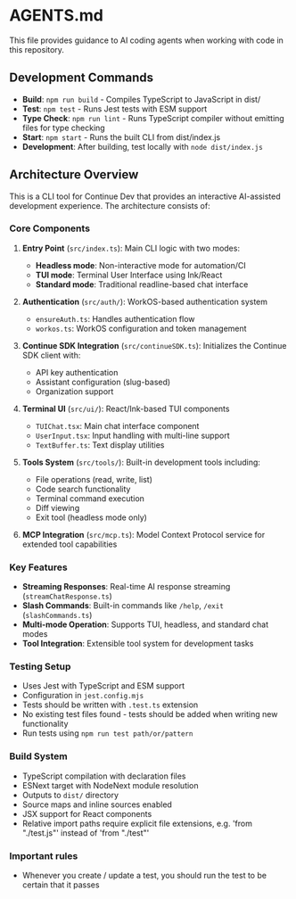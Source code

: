 # AGENTS.md

This file provides guidance to AI coding agents when working with code in this repository.

## Development Commands

- **Build**: `npm run build` - Compiles TypeScript to JavaScript in dist/
- **Test**: `npm test` - Runs Jest tests with ESM support
- **Type Check**: `npm run lint` - Runs TypeScript compiler without emitting files for type checking
- **Start**: `npm start` - Runs the built CLI from dist/index.js
- **Development**: After building, test locally with `node dist/index.js`

## Architecture Overview

This is a CLI tool for Continue Dev that provides an interactive AI-assisted development experience. The architecture consists of:

### Core Components

1. **Entry Point** (`src/index.ts`): Main CLI logic with two modes:
   - **Headless mode**: Non-interactive mode for automation/CI
   - **TUI mode**: Terminal User Interface using Ink/React
   - **Standard mode**: Traditional readline-based chat interface

2. **Authentication** (`src/auth/`): WorkOS-based authentication system
   - `ensureAuth.ts`: Handles authentication flow
   - `workos.ts`: WorkOS configuration and token management

3. **Continue SDK Integration** (`src/continueSDK.ts`): Initializes the Continue SDK client with:
   - API key authentication
   - Assistant configuration (slug-based)
   - Organization support

4. **Terminal UI** (`src/ui/`): React/Ink-based TUI components
   - `TUIChat.tsx`: Main chat interface component
   - `UserInput.tsx`: Input handling with multi-line support
   - `TextBuffer.ts`: Text display utilities

5. **Tools System** (`src/tools/`): Built-in development tools including:
   - File operations (read, write, list)
   - Code search functionality
   - Terminal command execution
   - Diff viewing
   - Exit tool (headless mode only)

6. **MCP Integration** (`src/mcp.ts`): Model Context Protocol service for extended tool capabilities

### Key Features

- **Streaming Responses**: Real-time AI response streaming (`streamChatResponse.ts`)
- **Slash Commands**: Built-in commands like `/help`, `/exit` (`slashCommands.ts`)
- **Multi-mode Operation**: Supports TUI, headless, and standard chat modes
- **Tool Integration**: Extensible tool system for development tasks

### Testing Setup

- Uses Jest with TypeScript and ESM support
- Configuration in `jest.config.mjs`
- Tests should be written with `.test.ts` extension
- No existing test files found - tests should be added when writing new functionality
- Run tests using `npm run test path/or/pattern`

### Build System

- TypeScript compilation with declaration files
- ESNext target with NodeNext module resolution
- Outputs to `dist/` directory
- Source maps and inline sources enabled
- JSX support for React components
- Relative import paths require explicit file extensions, e.g. 'from "./test.js"' instead of 'from "./test"'

### Important rules

- Whenever you create / update a test, you should run the test to be certain that it passes

